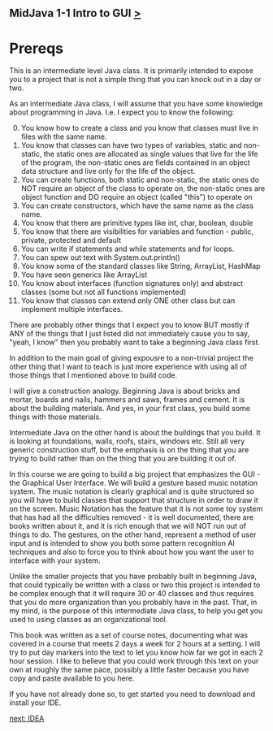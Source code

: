## MidJava 1-1 Intro to GUI [&GT;](MJ0102.md)

# Prereqs

This is an intermediate level Java class. It is primarily intended to expose you to a project that is not a simple thing that you can knock out in a day or two.  

As an intermediate Java class, I will assume that you have some knowledge about programming in Java. I.e. I expect you to know the following:

  0. You know how to create a class and you know that classes must live in files with the same name.
  2. You know that classes can have two types of variables, static and non-static, the static ones are allocated as single values that live for the life of the program, the non-static ones are fields contained in an object data structure and live only for the life of the object.
  2. You can create functions, both static and non-static, the static ones do NOT require an object of the class to operate on, the non-static ones are object function and DO require an object (called "this") to operate on
  2. You can create constructors, which have the same name as the class name.
  2. You know that there are primitive types like int, char, boolean, double
  2. You know that there are visibilities for variables and function - public, private, protected and default
  2. You can write if statements and while statements and for loops.
  2. You can spew out text with System.out.println()
  2. You know some of the standard classes like String, ArrayList, HashMap
  2. You have seen generics like ArrayList<String>
  2. You know about interfaces (function signatures only) and abstract classes (some but not all functions implemented)
  2. You know that classes can extend only ONE other class but can implement multiple interfaces.


There are probably other things that I expect you to know BUT mostly if ANY of the things that I just listed did not immediately cause you to say, "yeah, I know" then you probably want to take a beginning Java class first.

In addition to the main goal of giving expousre to a non-trivial project the other thing that I want to teach is just more experience with using all of those things that I mentioned above to build code. 

I will give a construction analogy. Beginning Java is about bricks and mortar, boards and nails, hammers and saws, frames and cement. It is about the building materials. And yes, in your first class, you build some things with those materials.

Intermediate Java on the other hand is about the buildings that you build. It is looking at foundations, walls, roofs, stairs, windows etc. Still all very generic construction stuff, but the emphasis is on the thing that you are trying to build rather than on the thing that you are building it out of.

In this course we are going to build a big project that emphasizes the GUI - the Graphical User Interface. We will build a gesture based music notation system. The music notation is clearly graphical and is quite structured so you will have to build classes that support that structure in order to draw it on the screen. Music Notation has the feature that it is not some toy system that has had all the difficulties removed - it is well documented, there are books written about it, and it is rich enough that we will NOT run out of things to do. The gestures, on the other hand, represent a method of user input and is intended to show you both some pattern recognition AI techniques and also to force you to think about how you want the user to interface with your system.

Unlike the smaller projects that you have probably built in beginning Java, that could typically be written with a class or two this project is intended to be complex enough that it will require 30 or 40 classes and thus requires that you do more organization than you probably have in the past. That, in my mind, is the purpose of this intermediate Java class, to help you get you used to using classes as an organizational tool.

This book was written as a set of course notes, documenting what was covered in a course that meets 2 days a week for 2 hours at a setting. I will try to put day markers into the text to let you know how far we got in each 2 hour session. I like to believe that you could work through this text on your own at roughly the same pace, possibly a little faster because you have copy and paste available to you here.

If you have not already done so, to get started you need to download and install your IDE.

[next: IDEA ](MJ0102.md)